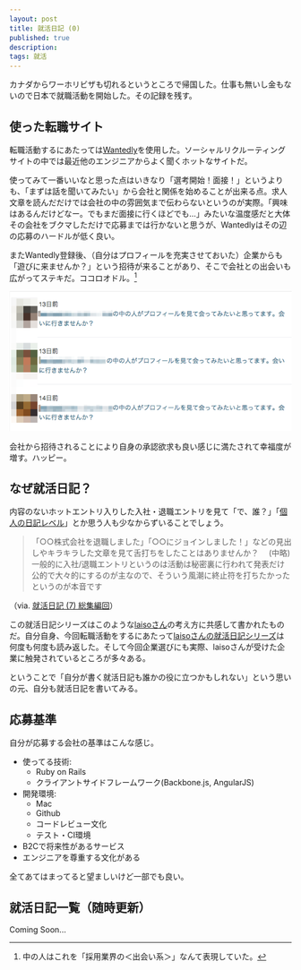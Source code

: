 ```yaml
---
layout: post
title: 就活日記 (0)
published: true
description:
tags: 就活
---
```


カナダからワーホリビザも切れるというところで帰国した。仕事も無いし金もないので日本で就職活動を開始した。その記録を残す。

使った転職サイト
-----
転職活動するにあたっては[Wantedly](https://www.wantedly.com/)を使用した。ソーシャルリクルーティングサイトの中では最近他のエンジニアからよく聞くホットなサイトだ。

使ってみて一番いいなと思った点はいきなり「選考開始！面接！」というよりも、「まずは話を聞いてみたい」から会社と関係を始めることが出来る点。求人文章を読んだだけでは会社の中の雰囲気まで伝わらないというのが実際。「興味はあるんだけどなー。でもまだ面接に行くほどでも...」みたいな温度感だと大体その会社をブクマしただけで応募までは行かないと思うが、Wantedlyはその辺の応募のハードルが低く良い。

またWantedly登録後、（自分はプロフィールを充実させておいた）企業からも「遊びに来ませんか？」という招待が来ることがあり、そこで会社との出会いも広がってステキだ。ココロオドル。[^1]

![Wantedly Invite](/images/posts/wantedly-invite.png)

会社から招待されることにより自身の承認欲求も良い感じに満たされて幸福度が増す。ハッピー。

なぜ就活日記？
-----
内容のないホットエントリ入りした入社・退職エントリを見て「で、誰？」「[個人の日記レベル](https://twitter.com/itmammoth/status/420021368537624576)」とか思う人も少なからずいることでしょう。

> 「○○株式会社を退職しました」「○○にジョインしました！」などの見出しやキラキラした文章を見て舌打ちをしたことはありませんか？ 　(中略)　一般的に入社/退職エントリというのは活動は秘密裏に行われて発表だけ公的で大々的にするのが主なので、そういう風潮に終止符を打ちたかったというのが本音です

（via.
[就活日記 (7) 総集編回](http://laiso.hatenablog.com/entry/2014/01/27/%E5%B0%B1%E6%B4%BB%E6%97%A5%E8%A8%98_%287%29_%E7%B7%8F%E9%9B%86%E7%B7%A8%E5%9B%9E)）

この就活日記シリーズはこのような[laisoさん](https://twitter.com/laiso)の考え方に共感して書かれたものだ。自分自身、今回転職活動をするにあたって[laisoさんの就活日記シリーズ](http://laiso.hatenablog.com/entry/2014/01/11/%E5%B0%B1%E6%B4%BB%E6%97%A5%E8%A8%98_(0)_%E3%82%A8%E3%83%B3%E3%83%88%E3%83%AA%E3%83%BC)は何度も何度も読み返した。そして今回企業選びにも実際、laisoさんが受けた企業に触発されているところが多々ある。

ということで「自分が書く就活日記も誰かの役に立つかもしれない」という思いの元、自分も就活日記を書いてみる。

応募基準
-----
自分が応募する会社の基準はこんな感じ。

* 使ってる技術:
  * Ruby on Rails
  * クライアントサイドフレームワーク(Backbone.js, AngularJS)
* 開発環境:
  * Mac
  * Github
  * コードレビュー文化
  * テスト・CI環境
* B2Cで将来性があるサービス
* エンジニアを尊重する文化がある

全てあてはまってると望ましいけど一部でも良い。

就活日記一覧（随時更新）
-----
Coming Soon...

[^1]: 中の人はこれを「採用業界の＜出会い系＞」なんて表現していた。
